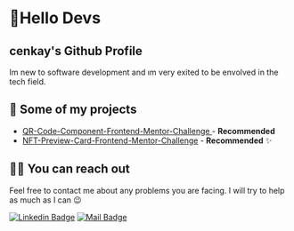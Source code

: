 

# 🚀Hello Devs

##  cenkay's Github Profile

Im new to software development and ım very exited to be envolved in the tech field.




## 🥳 Some of my projects

- [QR-Code-Component-Frontend-Mentor-Challenge ](https://github.com/cenkay0110/QR-Code-Component-Frontend-Mentor-Challenge) - **Recommended** 
- [NFT-Preview-Card-Frontend-Mentor-Challenge](https://github.com/cenkay0110/NFT-Preview-Card-Frontend-Mentor-Challenge) - **Recommended** ✨

## 🤙🏻 You can reach out

Feel free to contact me about any problems you are facing. I will try to help as much as I can 😉

[![Linkedin Badge](https://img.shields.io/badge/linkedin-%230077B5.svg?&style=for-the-badge&logo=linkedin&logoColor=white)](https://www.linkedin.com/in/cenkay-okay-5972bb250/)
[![Mail Badge](https://img.shields.io/badge/email-c14438?style=for-the-badge&logo=Gmail&logoColor=white&link=)](mailto:)

